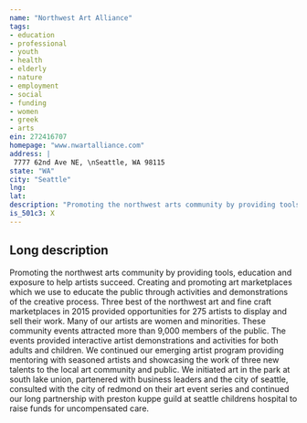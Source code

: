 ```yaml
---
name: "Northwest Art Alliance"
tags:
- education
- professional
- youth
- health
- elderly
- nature
- employment
- social
- funding
- women
- greek
- arts
ein: 272416707
homepage: "www.nwartalliance.com"
address: |
 7777 62nd Ave NE, \nSeattle, WA 98115
state: "WA"
city: "Seattle"
lng: 
lat: 
description: "Promoting the northwest arts community by providing tools, education and exposure to help artists succeed. Creating and promoting art marketplaces which we use to educate the public through activities and demonstrations of the creative process. "
is_501c3: X
---
```


## Long description

Promoting the northwest arts community by providing tools, education and exposure to help artists succeed. Creating and promoting art marketplaces which we use to educate the public through activities and demonstrations of the creative process. Three best of the northwest art and fine craft marketplaces in 2015 provided opportunities for 275 artists to display and sell their work. Many of our artists are women and minorities. These community events attracted more than 9,000 members of the public. The events provided interactive artist demonstrations and activities for both adults and children. We continued our emerging artist program providing mentoring with seasoned artists and showcasing the work of three new talents to the local art community and public. We initiated art in the park at south lake union, partenered with business leaders and the city of seattle, consulted with the city of redmond on their art event series and continued our long partnership with preston kuppe guild at seattle childrens hospital to raise funds for uncompensated care. 
